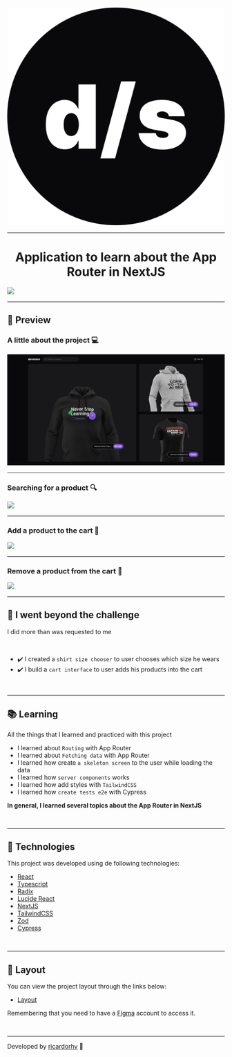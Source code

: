 <p align="center">
  <img src="./.github/logo.svg">
</p>

<hr>

<h1 align="center">Application to learn about the App Router in NextJS</h1>

<img src="./.github/cover.png">

---

## 🎥 Preview

### A little about the project 💻

<img src='./.github/preview.png'/>

<br>

---

### Searching for a product 🔍

<img src='./.github/GIFs/search-product-video.gif'/>

<br>

---

### Add a product to the cart 🛒

<img src='./.github/GIFs/add-product-to-the-cart.gif'/>

<br>

---

### Remove a product from the cart 🛒

<img src='./.github/GIFs/remove-product-from-the-cart.gif'/>

<br>

---

## 🚀 I went beyond the challenge

I did more than was requested to me

<br>

- ✔️ I created a `shirt size chooser` to user chooses which size he wears
- ✔️ I build a `cart interface` to user adds his products into the cart

<br>

---

## 📚 Learning

All the things that I learned and practiced with this project

- I learned about `Routing` with App Router
- I learned about `Fetching data` with App Router
- I learned how create `a skeleton screen` to the user while loading the data
- I learned how `server components` works
- I learned how add styles with `TailwindCSS`
- I learned how `create tests e2e` with Cypress

**In general, I learned several topics about the App Router in NextJS**

<br>

---

## 🧪 Technologies

This project was developed using de following technologies:

- [React](https://react.dev/)
- [Typescript](https://www.typescriptlang.org/)
- [Radix](https://www.radix-ui.com/)
- [Lucide React](https://lucide.dev/)
- [NextJS](https://nextjs.org/)
- [TailwindCSS](https://tailwindcss.com/)
- [Zod](https://zod.dev/)
- [Cypress](https://www.cypress.io/)

<br>

---

## 🔖 Layout

You can view the project layout through the links below:

- [Layout](https://www.figma.com/community/file/1299037596397442545)

Remembering that you need to have a [Figma](http://figma.com/) account to access it.

<br>

---

Developed by [ricardorhv](https://github.com/ricardorhv) 🖤
